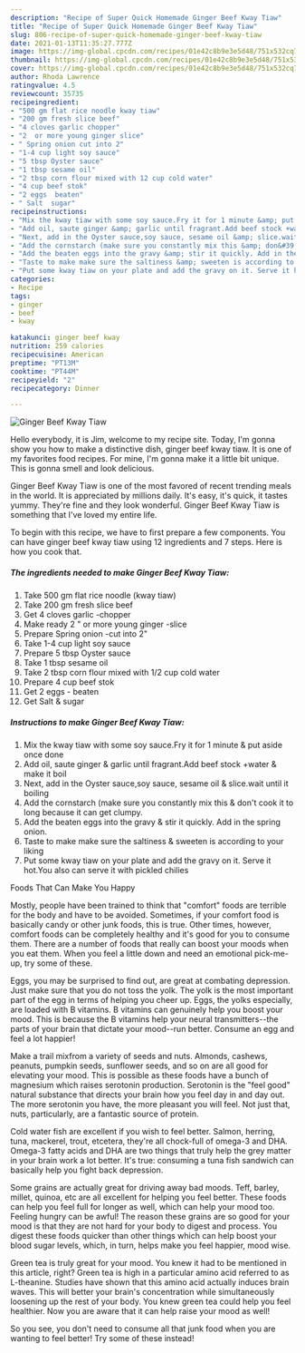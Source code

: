 ```yaml
---
description: "Recipe of Super Quick Homemade Ginger Beef Kway Tiaw"
title: "Recipe of Super Quick Homemade Ginger Beef Kway Tiaw"
slug: 806-recipe-of-super-quick-homemade-ginger-beef-kway-tiaw
date: 2021-01-13T11:35:27.777Z
image: https://img-global.cpcdn.com/recipes/01e42c8b9e3e5d48/751x532cq70/ginger-beef-kway-tiaw-recipe-main-photo.jpg
thumbnail: https://img-global.cpcdn.com/recipes/01e42c8b9e3e5d48/751x532cq70/ginger-beef-kway-tiaw-recipe-main-photo.jpg
cover: https://img-global.cpcdn.com/recipes/01e42c8b9e3e5d48/751x532cq70/ginger-beef-kway-tiaw-recipe-main-photo.jpg
author: Rhoda Lawrence
ratingvalue: 4.5
reviewcount: 35735
recipeingredient:
- "500 gm flat rice noodle kway tiaw"
- "200 gm fresh slice beef"
- "4 cloves garlic chopper"
- "2  or more young ginger slice"
- " Spring onion cut into 2"
- "1-4 cup light soy sauce"
- "5 tbsp Oyster sauce"
- "1 tbsp sesame oil"
- "2 tbsp corn flour mixed with 12 cup cold water"
- "4 cup beef stok"
- "2 eggs  beaten"
- " Salt  sugar"
recipeinstructions:
- "Mix the kway tiaw with some soy sauce.Fry it for 1 minute &amp; put aside once done"
- "Add oil, saute ginger &amp; garlic until fragrant.Add beef stock +water &amp; make it boil"
- "Next, add in the Oyster sauce,soy sauce, sesame oil &amp; slice.wait until it boiling"
- "Add the cornstarch (make sure you constantly mix this &amp; don&#39;t cook it to long because it can get clumpy."
- "Add the beaten eggs into the gravy &amp; stir it quickly. Add in the spring onion."
- "Taste to make make sure the saltiness &amp; sweeten is according to your liking"
- "Put some kway tiaw on your plate and add the gravy on it. Serve it hot.You also can serve it with pickled chilies"
categories:
- Recipe
tags:
- ginger
- beef
- kway

katakunci: ginger beef kway 
nutrition: 259 calories
recipecuisine: American
preptime: "PT13M"
cooktime: "PT44M"
recipeyield: "2"
recipecategory: Dinner

---
```



![Ginger Beef Kway Tiaw](https://img-global.cpcdn.com/recipes/01e42c8b9e3e5d48/751x532cq70/ginger-beef-kway-tiaw-recipe-main-photo.jpg)

Hello everybody, it is Jim, welcome to my recipe site. Today, I'm gonna show you how to make a distinctive dish, ginger beef kway tiaw. It is one of my favorites food recipes. For mine, I'm gonna make it a little bit unique. This is gonna smell and look delicious.

Ginger Beef Kway Tiaw is one of the most favored of recent trending meals in the world. It is appreciated by millions daily. It's easy, it's quick, it tastes yummy. They're fine and they look wonderful. Ginger Beef Kway Tiaw is something that I've loved my entire life.




To begin with this recipe, we have to first prepare a few components. You can have ginger beef kway tiaw using 12 ingredients and 7 steps. Here is how you cook that.

<!--inarticleads1-->

##### The ingredients needed to make Ginger Beef Kway Tiaw:

1. Take 500 gm flat rice noodle (kway tiaw)
1. Take 200 gm fresh slice beef
1. Get 4 cloves garlic -chopper
1. Make ready 2 &#34; or more young ginger -slice
1. Prepare  Spring onion -cut into 2&#34;
1. Take 1-4 cup light soy sauce
1. Prepare 5 tbsp Oyster sauce
1. Take 1 tbsp sesame oil
1. Take 2 tbsp corn flour mixed with 1/2 cup cold water
1. Prepare 4 cup beef stok
1. Get 2 eggs - beaten
1. Get  Salt &amp; sugar




<!--inarticleads2-->

##### Instructions to make Ginger Beef Kway Tiaw:

1. Mix the kway tiaw with some soy sauce.Fry it for 1 minute &amp; put aside once done
1. Add oil, saute ginger &amp; garlic until fragrant.Add beef stock +water &amp; make it boil
1. Next, add in the Oyster sauce,soy sauce, sesame oil &amp; slice.wait until it boiling
1. Add the cornstarch (make sure you constantly mix this &amp; don&#39;t cook it to long because it can get clumpy.
1. Add the beaten eggs into the gravy &amp; stir it quickly. Add in the spring onion.
1. Taste to make make sure the saltiness &amp; sweeten is according to your liking
1. Put some kway tiaw on your plate and add the gravy on it. Serve it hot.You also can serve it with pickled chilies




Foods That Can Make You Happy


Mostly, people have been trained to think that "comfort" foods are terrible for the body and have to be avoided. Sometimes, if your comfort food is basically candy or other junk foods, this is true. Other times, however, comfort foods can be completely healthy and it's good for you to consume them. There are a number of foods that really can boost your moods when you eat them. When you feel a little down and need an emotional pick-me-up, try some of these.

Eggs, you may be surprised to find out, are great at combating depression. Just make sure that you do not toss the yolk. The yolk is the most important part of the egg in terms of helping you cheer up. Eggs, the yolks especially, are loaded with B vitamins. B vitamins can genuinely help you boost your mood. This is because the B vitamins help your neural transmitters--the parts of your brain that dictate your mood--run better. Consume an egg and feel a lot happier!

Make a trail mixfrom a variety of seeds and nuts. Almonds, cashews, peanuts, pumpkin seeds, sunflower seeds, and so on are all good for elevating your mood. This is possible as these foods have a bunch of magnesium which raises serotonin production. Serotonin is the "feel good" natural substance that directs your brain how you feel day in and day out. The more serotonin you have, the more pleasant you will feel. Not just that, nuts, particularly, are a fantastic source of protein.

Cold water fish are excellent if you wish to feel better. Salmon, herring, tuna, mackerel, trout, etcetera, they're all chock-full of omega-3 and DHA. Omega-3 fatty acids and DHA are two things that truly help the grey matter in your brain work a lot better. It's true: consuming a tuna fish sandwich can basically help you fight back depression. 

Some grains are actually great for driving away bad moods. Teff, barley, millet, quinoa, etc are all excellent for helping you feel better. These foods can help you feel full for longer as well, which can help your mood too. Feeling hungry can be awful! The reason these grains are so good for your mood is that they are not hard for your body to digest and process. You digest these foods quicker than other things which can help boost your blood sugar levels, which, in turn, helps make you feel happier, mood wise.

Green tea is truly great for your mood. You knew it had to be mentioned in this article, right? Green tea is high in a particular amino acid referred to as L-theanine. Studies have shown that this amino acid actually induces brain waves. This will better your brain's concentration while simultaneously loosening up the rest of your body. You knew green tea could help you feel healthier. Now you are aware that it can help raise your mood as well!

So you see, you don't need to consume all that junk food when you are wanting to feel better! Try some of these instead!

